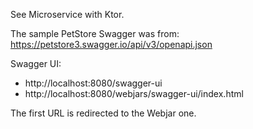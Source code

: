 See Microservice with Ktor.

The sample PetStore Swagger was from: https://petstore3.swagger.io/api/v3/openapi.json

Swagger UI:

- http://localhost:8080/swagger-ui
- http://localhost:8080/webjars/swagger-ui/index.html

The first URL is redirected to the Webjar one.

